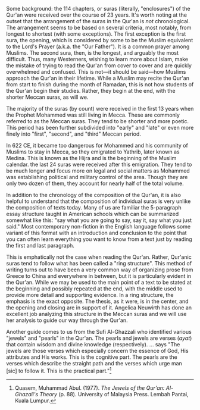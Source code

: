 Some background: the 114 chapters, or suras \(literally, "enclosures"\) of the Qur'an were received over the course of 23 years. It's worth noting at the outset that the arrangement of the suras in the Qur'an is _not_ chronological. The arrangement seems to be based on several criteria, most notably, from longest to shortest \(with some exceptions\). The first exception is the first sura, the opening, which is considered by some to be the Muslim equivalent to the Lord's Prayer \(a.k.a. the "Our Father"\). It is a common prayer among Muslims. The second sura, then, is the longest, and arguably the most difficult. Thus, many Westerners, wishing to learn more about Islam, make the mistake of trying to read the Qur'an from cover to cover and are quickly overwhelmed and confused. This is not—it should be said—how Muslims approach the Qur'an in their lifetime. While a Muslim may recite the Qur'an from start to finish during the month of Ramadan, this is not how students of the Qur'an begin their studies. Rather, they begin at the end, with the shorter Meccan suras, as will we.

The majority of the suras \(by count\) were received in the first 13 years when the Prophet Mohammed was still living in Mecca. These are commonly referred to as the Meccan suras. They tend to be shorter and more poetic. This period has been further subdivided into "early" and "late" or even more finely into "first", "second", and "third" Meccan period.

In 622 CE, it became too dangerous for Mohammed and his community of Muslims to stay in Mecca, so they emigrated to Yathrib, later known as Medina. This is known as the Hijra and is the beginning of the Muslim calendar. the last 24 suras were received after this emigration. They tend to be much longer and focus more on legal and social matters as Mohammed was establishing political and military control of the area. Though they are only two dozen of them, they account for nearly half of the total volume.

In addition to the chronology of the composition of the Qur'an, it is also helpful to understand that the composition of individual suras is very unlike the composition of texts today. Many of us are familiar the 5-paragraph essay structure taught in American schools which can be summarized somewhat like this: "say what you are going to say, say it, say what you just said." Most contemporary non-fiction in the English language follows some variant of this format with an introduction and conclusion to the point that you can often learn everything you want to know from a text just by reading the first and last paragraph.

This is emphatically not the case when reading the Qur'an. Rather, Qur'anic suras tend to follow what has been called a "ring structure". This method of writing turns out to have been a very common way of organizing prose from Greece to China and everywhere in between, but it is particularly evident in the Qur'an. While we may be used to the main point of a text to be stated at the beginning and possibly repeated at the end, with the middle used to provide more detail and supporting evidence. In a ring structure, the emphasis is the exact opposite. The thesis, as it were, is in the center, and the opening and closing are in support of it. Angelica Neuwirth has done an excellent job analyzing this structure in the Meccan suras and we will use her analysis to guide our way through the Qur'an.

Another guide comes to us from the Sufi Al-Ghazzali who identified various "jewels" and "pearls" in the Qur'an. The pearls and jewels are verses \(_ayat_\) that contain wisdom and divine knowledge \(respectively\). ... says "The jewels are those verses which especially concern the essence of God, His attributes and His works. This is the cognitive part. The pearls are the verses which describe the straight path and the verses which urge man \[sic\] to follow it. This is the practical part."[^1]

[^1]: Quasem, Muhammad Abul. \(1977\). _The Jewels of the Qur'an: Al-Ghazali's Theory_ \(p. 88\). University of Malaysia Press. Lembah Pantai, Kuala Lumpur.

